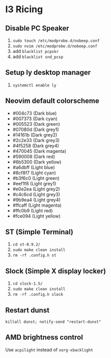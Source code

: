 # I3 Ricing

## Disable PC Speaker
1. `sudo touch /etc/modprobe.d/nobeep.conf`
2. `sudo nvim /etc/modprobe.d/nobeep.conf`
3. add `blacklist pcpskr`
4. add `blacklist snd_pcsp`

## Setup ly desktop manager
1. `systemctl enable ly`

## Neovim default colorscheme
- #004c73 (Dark blue)
- #007373 (Dark cyan)
- #005523 (Dark green)
- #07080d (Dark grey1)
- #14161b (Dark grey2)
- #2c2e33 (Dark grey3)
- #4f5258 (Dark grey4)
- #470045 (Dark magenta)
- #590008 (Dark red)
- #6b5300 (Dark yellow)
- #a6dbff (Light blue)
- #8cf8f7 (Light cyan)
- #b3f6c0 (Light green)
- #eef1f8 (Light grey1)
- #e0e2ea (Light grey2)
- #c4c6cd (Light grey3)
- #9b9ea4 (Light grey4)
- #ffcaff (Light magenta)
- #ffc0b9 (Light red)
- #fce094 (Light yellow)

## ST (Simple Terminal)
1. `cd st-0.9.2/`
2. `sudo make clean install`
3. `rm -rf .config.h st`

## Slock (Simple X display locker)
1. `cd slock-1.5/`
2. `sudo make clean install`
3. `rm -rf .config.h slock`

## Restart dunst
`killall dunst; notify-send "restart-dunst"`

## AMD brightness control
Use `acpilight` instead of `xorg-xbacklight`
